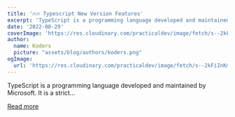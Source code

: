 ```yaml
---
title: '🔥🔥 Typescript New Version Features'
excerpt: 'TypeScript is a programming language developed and maintained by Microsoft. It is a strict...'
date: '2022-08-29'
coverImage: 'https://res.cloudinary.com/practicaldev/image/fetch/s--2kFiInKm--/c_imagga_scale,f_auto,fl_progressive,h_420,q_auto,w_1000/https://dev-to-uploads.s3.amazonaws.com/uploads/articles/yqz6z2tqrpqkwd0efvww.jpg'
author:
  name: Koders
  picture: "assets/blog/authors/koders.png"
ogImage:
  url: 'https://res.cloudinary.com/practicaldev/image/fetch/s--2kFiInKm--/c_imagga_scale,f_auto,fl_progressive,h_420,q_auto,w_1000/https://dev-to-uploads.s3.amazonaws.com/uploads/articles/yqz6z2tqrpqkwd0efvww.jpg'
---
```


TypeScript is a programming language developed and maintained by Microsoft. It is a strict...

[Read more](https://dev.to/stacksjar/typescript-new-version-features-opc)
